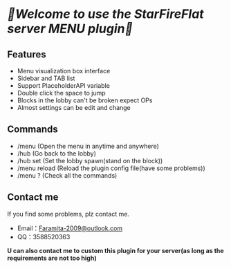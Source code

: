 # **_🎉Welcome to use the StarFireFlat server MENU plugin🎉_**
## **Features**
- Menu visualization box interface
- Sidebar and TAB list
- Support PlaceholderAPI variable
- Double click the space to jump
- Blocks in the lobby can't be broken expect OPs
- Almost settings can be edit and change

## **Commands**
- /menu (Open the menu in anytime and anywhere)
- /hub (Go back to the lobby)
- /hub set (Set the lobby spawn(stand on the block))
- /menu reload (Reload the plugin config file(have some problems))
- /menu ? (Check all the commands)

## **Contact me**
If you find some problems, plz contact me.
- Email：Faramita-2009@outlook.com
- QQ：3588520363

**U can also contact me to custom this plugin for your server(as long as the requirements are not too high)**